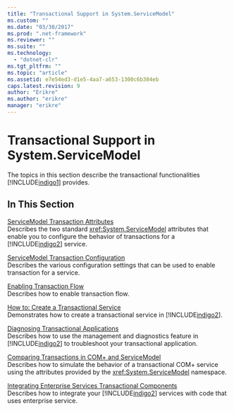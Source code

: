 ```yaml
---
title: "Transactional Support in System.ServiceModel"
ms.custom: ""
ms.date: "03/30/2017"
ms.prod: ".net-framework"
ms.reviewer: ""
ms.suite: ""
ms.technology: 
  - "dotnet-clr"
ms.tgt_pltfrm: ""
ms.topic: "article"
ms.assetid: e7e54ed3-d1e5-4aa7-a653-1300c6b304eb
caps.latest.revision: 9
author: "Erikre"
ms.author: "erikre"
manager: "erikre"
---
```

# Transactional Support in System.ServiceModel
The topics in this section describe the transactional functionalities [!INCLUDE[indigo1](../../../../includes/indigo1-md.md)] provides.  
  
## In This Section  
 [ServiceModel Transaction Attributes](../../../../docs/framework/wcf/feature-details/servicemodel-transaction-attributes.md)  
 Describes the two standard <xref:System.ServiceModel> attributes that enable you to configure the behavior of transactions for a [!INCLUDE[indigo2](../../../../includes/indigo2-md.md)] service.  
  
 [ServiceModel Transaction Configuration](../../../../docs/framework/wcf/feature-details/servicemodel-transaction-configuration.md)  
 Describes the various configuration settings that can be used to enable transaction for a service.  
  
 [Enabling Transaction Flow](../../../../docs/framework/wcf/feature-details/enabling-transaction-flow.md)  
 Describes how to enable transaction flow.  
  
 [How to: Create a Transactional Service](../../../../docs/framework/wcf/feature-details/how-to-create-a-transactional-service.md)  
 Demonstrates how to create a transactional service in [!INCLUDE[indigo2](../../../../includes/indigo2-md.md)].  
  
 [Diagnosing Transactional Applications](../../../../docs/framework/wcf/feature-details/diagnosing-transactional-applications.md)  
 Describes how to use the management and diagnostics feature in [!INCLUDE[indigo2](../../../../includes/indigo2-md.md)] to troubleshoot your transactional application.  
  
 [Comparing Transactions in COM+ and ServiceModel](../../../../docs/framework/wcf/feature-details/comparing-transactions-in-com-and-servicemodel.md)  
 Describes how to simulate the behavior of a transactional COM+ service using the attributes provided by the <xref:System.ServiceModel> namespace.  
  
 [Integrating Enterprise Services Transactional Components](../../../../docs/framework/wcf/feature-details/integrating-enterprise-services-transactional-components.md)  
 Describes how to integrate your [!INCLUDE[indigo2](../../../../includes/indigo2-md.md)] services with code that uses enterprise service.
